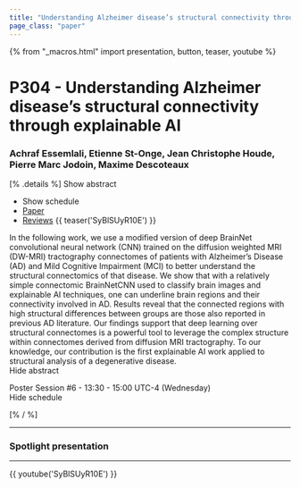 ```yaml
---
title: "Understanding Alzheimer disease’s structural connectivity through explainable AI"
page_class: "paper"
---
```


{% from "_macros.html" import presentation, button, teaser, youtube %}

# P304 - Understanding Alzheimer disease’s structural connectivity through explainable AI

### Achraf Essemlali, Etienne St-Onge, Jean Christophe Houde, Pierre Marc Jodoin, Maxime Descoteaux

[% .details %]
<a class="toggle_visibility" data-selector=".abstract" data-level="3">Show abstract</a>
- <a class="toggle_visibility" data-selector=".schedule" data-level="3">Show schedule</a>
- <a href="https://openreview.net/pdf?id=K75ya1BJMK">Paper</a>
- <a href="https://openreview.net/forum?id=K75ya1BJMK">Reviews</a>
{{ teaser('SyBlSUyR10E') }}

<p>
    <span class="abstract">
        In the following work, we use a modified version of deep BrainNet convolutional neural network (CNN) trained on the diffusion weighted MRI (DW-MRI) tractography connectomes of patients with Alzheimer’s Disease (AD) and Mild Cognitive Impairment (MCI) to better understand the structural connectomics of that disease. We show that with a relatively simple connectomic BrainNetCNN used to classify brain images and explainable AI techniques, one can underline brain regions and their connectivity involved in AD. Results reveal that the connected regions with high structural differences between groups are those also reported in previous AD literature. Our findings support that deep learning over structural connectomes is a powerful tool to leverage the complex structure within connectomes derived from diffusion MRI tractography. To our knowledge, our contribution is the first explainable AI work applied to structural analysis of a degenerative disease.
        <br>
        <span class="actions"><a class="toggle_visibility" data-level="2">Hide abstract</a></span>
    </span>
</p>

<p>
    <span class="schedule">
        Poster Session #6  - 13:30 - 15:00 UTC-4 (Wednesday)
        <br>
        <span class="actions"><a class="toggle_visibility" data-level="2">Hide schedule</a></span>
    </span>
</p>

<!-- {{ button("Access paper channel", "https://chat.midl.io/channel/p304") }} -->
[% / %]

---

### Spotlight presentation

---

{{ youtube('SyBlSUyR10E') }}
